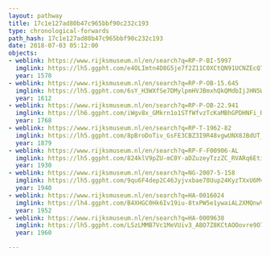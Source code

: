 ```yaml
---
layout: pathway
title: 17c1e127ad80b47c965bbf90c232c193
type: chronological-forwards
path_hash: 17c1e127ad80b47c965bbf90c232c193
date: 2018-07-03 05:12:00
objects:
- weblink: https://www.rijksmuseum.nl/en/search?q=RP-P-BI-5997
  imglink: https://lh5.ggpht.com/e4OLImtn4D8G5je7f2Z11C0XCtQN91UCNZEcQ7lDqbGdJEb0DHVQQn0GkRHwE8YHnEC70jP8QBLUABcSMQzyyTvUIVk=s200
  year: 1570
- weblink: https://www.rijksmuseum.nl/en/search?q=RP-P-OB-15.645
  imglink: https://lh5.ggpht.com/6sY_H3WXfSe7DMylpmHVJBmxhQkQMdbIjJHN5W8tp-g7Vh60459oWQgxMzqyqo1TbWAHAouyk87pNUg3w8Vy1mmmW6s=s200
  year: 1612
- weblink: https://www.rijksmuseum.nl/en/search?q=RP-P-OB-22.941
  imglink: https://lh6.ggpht.com/iWgv8x_GMkrn1o1STfWfvzTcKaMBhGPDHNFi_RhMdAHFrmreIt__9sosTmArdDN7x8Xo09c8Vn3uZVGcprRgwvZdJ_0=s200
  year: 1768
- weblink: https://www.rijksmuseum.nl/en/search?q=RP-T-1962-82
  imglink: https://lh5.ggpht.com/8pBroDoTiv_GsFE3CBZ3I9R48vgwUNX8JBdUT_HZDXptuzm5EHyv5c0OdXOApKXzjOXUs4sOUuwJllA7z8XoGgWy-Q=s200
  year: 1879
- weblink: https://www.rijksmuseum.nl/en/search?q=RP-F-F00906-AL
  imglink: https://lh5.ggpht.com/824klV9pZU-mC0Y-aDZuzeyTzzZC_RVARq6EtiWlGX447whIt6wUJs8TW7uxrbg1Fqb_J8YxccmtLuwmy7fjHFhTTT8=s200
  year: 1930
- weblink: https://www.rijksmuseum.nl/en/search?q=NG-2007-5-158
  imglink: https://lh5.ggpht.com/9qu6F4dep2C46Jyjvxbae78Uup24KyzTXxU6MvXGlbc-9P30PMxBJkpoVu1B1ng_x2DUb5xECPnSVKRGOf_s7IS7Dw=s200
  year: 1940
- weblink: https://www.rijksmuseum.nl/en/search?q=HA-0016024
  imglink: https://lh4.ggpht.com/B4XHGC0Hk6Iv19iu-8txPW5e1ywaiAL2XMQnwV22A1WtJL_M3k0kgo0yYwvQhzm3Q-n90fW76Al2P8JX38bsXI5X8ZM=s200
  year: 1952
- weblink: https://www.rijksmuseum.nl/en/search?q=HA-0009638
  imglink: https://lh5.ggpht.com/LSzLMMB7Vc1MeVUiv3_ABO7Z8KCtAOOovre9O7dNKuABbT6axsGRqfNBdIoXjNECCiObmCam2hu-27wMwVJUM213_8o=s200
  year: 1960

---
```

